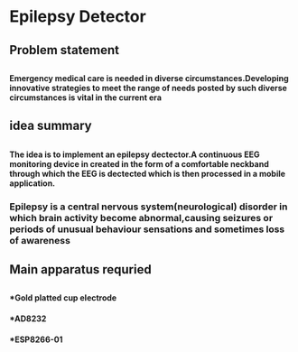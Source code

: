 # Epilepsy Detector
<h2>Problem statement<h2>
  <h4>Emergency medical care is needed in diverse circumstances.Developing innovative strategies to meet the range of needs posted by such diverse circumstances is vital in the current era<h4>
<h2>idea summary<h2>
  <h4>The idea is to implement an epilepsy dectector.A continuous EEG monitoring device in created in the form of a comfortable neckband through which the EEG is dectected which is then processed in a mobile application.
    <h3>Epilepsy is a central nervous system(neurological) disorder in which brain activity become abnormal,causing seizures or periods of unusual behaviour sensations and sometimes loss of awareness
      <h2>Main apparatus requried<h2>
        <h4>*Gold platted cup electrode<h4>
          <h4>*AD8232<h4>
          <h4>*ESP8266-01<h4>
            

